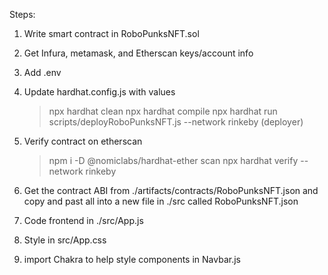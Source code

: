 Steps:
1. Write smart contract in RoboPunksNFT.sol
2. Get Infura, metamask, and Etherscan keys/account info
3. Add .env
4. Update hardhat.config.js with values
	
	> npx hardhat clean
	> npx hardhat compile
	> npx hardhat run scripts/deployRoboPunksNFT.js --network rinkeby 
	(deployer)

5. Verify contract on etherscan
	> npm i -D @nomiclabs/hardhat-ether scan
	> npx hardhat verify --network rinkeby <contractAddress>

6. Get the contract ABI from ./artifacts/contracts/RoboPunksNFT.json and copy and past all into a new file in ./src called RoboPunksNFT.json

7. Code frontend in ./src/App.js

8. Style in src/App.css

9. import Chakra to help style components in Navbar.js
